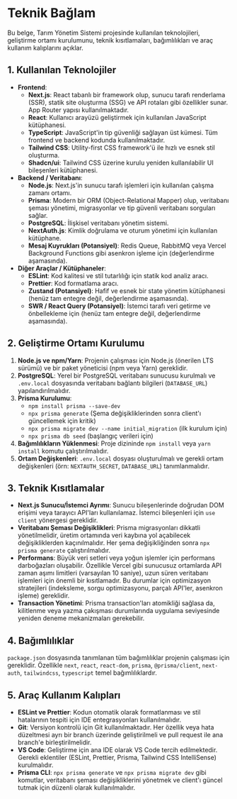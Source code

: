 # Teknik Bağlam

Bu belge, Tarım Yönetim Sistemi projesinde kullanılan teknolojileri, geliştirme ortamı kurulumunu, teknik kısıtlamaları, bağımlılıkları ve araç kullanım kalıplarını açıklar.

## 1. Kullanılan Teknolojiler
*   **Frontend**:
    *   **Next.js**: React tabanlı bir framework olup, sunucu tarafı renderlama (SSR), statik site oluşturma (SSG) ve API rotaları gibi özellikler sunar. App Router yapısı kullanılmaktadır.
    *   **React**: Kullanıcı arayüzü geliştirmek için kullanılan JavaScript kütüphanesi.
    *   **TypeScript**: JavaScript'in tip güvenliği sağlayan üst kümesi. Tüm frontend ve backend kodunda kullanılmaktadır.
    *   **Tailwind CSS**: Utility-first CSS framework'ü ile hızlı ve esnek stil oluşturma.
    *   **Shadcn/ui**: Tailwind CSS üzerine kurulu yeniden kullanılabilir UI bileşenleri kütüphanesi.
*   **Backend / Veritabanı**:
    *   **Node.js**: Next.js'in sunucu tarafı işlemleri için kullanılan çalışma zamanı ortamı.
    *   **Prisma**: Modern bir ORM (Object-Relational Mapper) olup, veritabanı şeması yönetimi, migrasyonlar ve tip güvenli veritabanı sorguları sağlar.
    *   **PostgreSQL**: İlişkisel veritabanı yönetim sistemi.
    *   **NextAuth.js**: Kimlik doğrulama ve oturum yönetimi için kullanılan kütüphane.
    *   **Mesaj Kuyrukları (Potansiyel)**: Redis Queue, RabbitMQ veya Vercel Background Functions gibi asenkron işleme için (değerlendirme aşamasında).
*   **Diğer Araçlar / Kütüphaneler**:
    *   **ESLint**: Kod kalitesi ve stil tutarlılığı için statik kod analiz aracı.
    *   **Prettier**: Kod formatlama aracı.
    *   **Zustand (Potansiyel)**: Hafif ve esnek bir state yönetim kütüphanesi (henüz tam entegre değil, değerlendirme aşamasında).
    *   **SWR / React Query (Potansiyel)**: İstemci tarafı veri getirme ve önbellekleme için (henüz tam entegre değil, değerlendirme aşamasında).

## 2. Geliştirme Ortamı Kurulumu
1.  **Node.js ve npm/Yarn**: Projenin çalışması için Node.js (önerilen LTS sürümü) ve bir paket yöneticisi (npm veya Yarn) gereklidir.
2.  **PostgreSQL**: Yerel bir PostgreSQL veritabanı sunucusu kurulmalı ve `.env.local` dosyasında veritabanı bağlantı bilgileri (`DATABASE_URL`) yapılandırılmalıdır.
3.  **Prisma Kurulumu**:
    *   `npm install prisma --save-dev`
    *   `npx prisma generate` (Şema değişikliklerinden sonra client'ı güncellemek için kritik)
    *   `npx prisma migrate dev --name initial_migration` (ilk kurulum için)
    *   `npx prisma db seed` (başlangıç verileri için)
4.  **Bağımlılıkların Yüklenmesi**: Proje dizininde `npm install` veya `yarn install` komutu çalıştırılmalıdır.
5.  **Ortam Değişkenleri**: `.env.local` dosyası oluşturulmalı ve gerekli ortam değişkenleri (örn: `NEXTAUTH_SECRET`, `DATABASE_URL`) tanımlanmalıdır.

## 3. Teknik Kısıtlamalar
*   **Next.js Sunucu/İstemci Ayrımı**: Sunucu bileşenlerinde doğrudan DOM erişimi veya tarayıcı API'ları kullanılamaz. İstemci bileşenleri için `use client` yönergesi gereklidir.
*   **Veritabanı Şeması Değişiklikleri**: Prisma migrasyonları dikkatli yönetilmelidir, üretim ortamında veri kaybına yol açabilecek değişikliklerden kaçınılmalıdır. Her şema değişikliğinden sonra `npx prisma generate` çalıştırılmalıdır.
*   **Performans**: Büyük veri setleri veya yoğun işlemler için performans darboğazları oluşabilir. Özellikle Vercel gibi sunucusuz ortamlarda API zaman aşımı limitleri (varsayılan 10 saniye), uzun süren veritabanı işlemleri için önemli bir kısıtlamadır. Bu durumlar için optimizasyon stratejileri (indeksleme, sorgu optimizasyonu, parçalı API'ler, asenkron işleme) gereklidir.
*   **Transaction Yönetimi**: Prisma transaction'ları atomikliği sağlasa da, kilitlenme veya yazma çakışması durumlarında uygulama seviyesinde yeniden deneme mekanizmaları gerekebilir.

## 4. Bağımlılıklar
`package.json` dosyasında tanımlanan tüm bağımlılıklar projenin çalışması için gereklidir. Özellikle `next`, `react`, `react-dom`, `prisma`, `@prisma/client`, `next-auth`, `tailwindcss`, `typescript` temel bağımlılıklardır.

## 5. Araç Kullanım Kalıpları
*   **ESLint ve Prettier**: Kodun otomatik olarak formatlanması ve stil hatalarının tespiti için IDE entegrasyonları kullanılmalıdır.
*   **Git**: Versiyon kontrolü için Git kullanılmaktadır. Her özellik veya hata düzeltmesi ayrı bir branch üzerinde geliştirilmeli ve pull request ile ana branch'e birleştirilmelidir.
*   **VS Code**: Geliştirme için ana IDE olarak VS Code tercih edilmektedir. Gerekli eklentiler (ESLint, Prettier, Prisma, Tailwind CSS IntelliSense) kurulmalıdır.
*   **Prisma CLI**: `npx prisma generate` ve `npx prisma migrate dev` gibi komutlar, veritabanı şeması değişikliklerini yönetmek ve client'ı güncel tutmak için düzenli olarak kullanılmalıdır.
